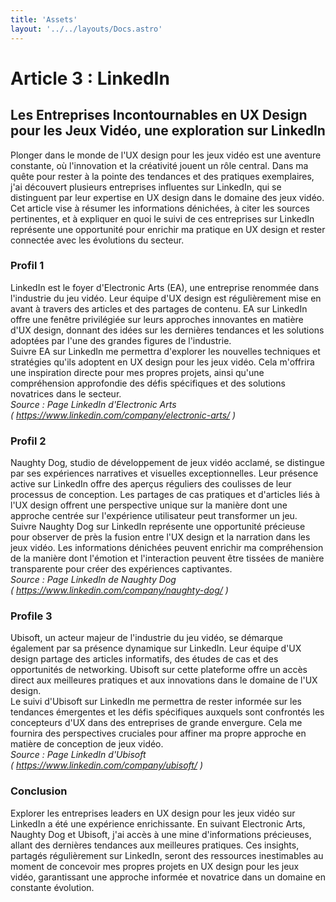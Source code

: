```yaml
---
title: 'Assets'
layout: '../../layouts/Docs.astro'
---
```


# Article 3 : LinkedIn

<h2> Les Entreprises Incontournables en UX Design pour les Jeux Vidéo, une exploration sur LinkedIn</h2>
Plonger dans le monde de l'UX design pour les jeux vidéo est une aventure constante, où l'innovation et la créativité jouent un rôle central. Dans ma quête pour rester à la pointe des tendances et des pratiques exemplaires, j'ai découvert plusieurs entreprises influentes sur LinkedIn, qui se distinguent par leur expertise en UX design dans le domaine des jeux vidéo. Cet article vise à résumer les informations dénichées, à citer les sources pertinentes, et à expliquer en quoi le suivi de ces entreprises sur LinkedIn représente une opportunité pour enrichir ma pratique en UX design et rester connectée avec les évolutions du secteur.

### Profil 1
LinkedIn est le foyer d'Electronic Arts (EA), une entreprise renommée dans l'industrie du jeu vidéo. Leur équipe d'UX design est régulièrement mise en avant à travers des articles et des partages de contenu. EA sur LinkedIn offre une fenêtre privilégiée sur leurs approches innovantes en matière d'UX design, donnant des idées sur les dernières tendances et les solutions adoptées par l'une des grandes figures de l'industrie.
<br>Suivre EA sur LinkedIn me permettra d'explorer les nouvelles techniques et stratégies qu'ils adoptent en UX design pour les jeux vidéo. Cela m'offrira une inspiration directe pour mes propres projets, ainsi qu'une compréhension approfondie des défis spécifiques et des solutions novatrices dans le secteur.
<br><i>Source : Page LinkedIn d'Electronic Arts <br>( https://www.linkedin.com/company/electronic-arts/ )</i>

### Profil 2
Naughty Dog, studio de développement de jeux vidéo acclamé, se distingue par ses expériences narratives et visuelles exceptionnelles. Leur présence active sur LinkedIn offre des aperçus réguliers des coulisses de leur processus de conception. Les partages de cas pratiques et d'articles liés à l'UX design offrent une perspective unique sur la manière dont une approche centrée sur l'expérience utilisateur peut transformer un jeu.
<br>Suivre Naughty Dog sur LinkedIn représente une opportunité précieuse pour observer de près la fusion entre l'UX design et la narration dans les jeux vidéo. Les informations dénichées peuvent enrichir ma compréhension de la manière dont l'émotion et l'interaction peuvent être tissées de manière transparente pour créer des expériences captivantes.
<br><i>Source : Page LinkedIn de Naughty Dog <br>( https://www.linkedin.com/company/naughty-dog/ )</i>

### Profile 3
Ubisoft, un acteur majeur de l'industrie du jeu vidéo, se démarque également par sa présence dynamique sur LinkedIn. Leur équipe d'UX design partage des articles informatifs, des études de cas et des opportunités de networking. Ubisoft sur cette plateforme offre un accès direct aux meilleures pratiques et aux innovations dans le domaine de l'UX design.
<br>Le suivi d'Ubisoft sur LinkedIn me permettra de rester informée sur les tendances émergentes et les défis spécifiques auxquels sont confrontés les concepteurs d'UX dans des entreprises de grande envergure. Cela me fournira des perspectives cruciales pour affiner ma propre approche en matière de conception de jeux vidéo.
<br><i>Source : Page LinkedIn d'Ubisoft <br>( https://www.linkedin.com/company/ubisoft/ )</i>

### Conclusion
Explorer les entreprises leaders en UX design pour les jeux vidéo sur LinkedIn a été une expérience enrichissante. En suivant Electronic Arts, Naughty Dog et Ubisoft, j'ai accès à une mine d'informations précieuses, allant des dernières tendances aux meilleures pratiques. Ces insights, partagés régulièrement sur LinkedIn, seront des ressources inestimables au moment de concevoir mes propres projets en UX design pour les jeux vidéo, garantissant une approche informée et novatrice dans un domaine en constante évolution.